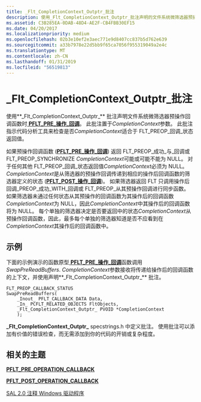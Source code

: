 ```yaml
---
title: _Flt_CompletionContext_Outptr_批注
description: 使用_Flt_CompletionContext_Outptr_批注声明的文件系统微筛选器预操作回调函数 PFLT_PRE_OPERATION_CALLBACK 时。
ms.assetid: C3B285EA-0DAB-48D4-AE2F-CB4FBB30EF15
ms.date: 04/20/2017
ms.localizationpriority: medium
ms.openlocfilehash: 02b3e10ef2e3aec771e9d8407cc837b5d762e639
ms.sourcegitcommit: a33b7978e22d5bb9f65ca7056f955319049a2e4c
ms.translationtype: MT
ms.contentlocale: zh-CN
ms.lasthandoff: 01/31/2019
ms.locfileid: "56519813"
---
```

# <a name="fltcompletioncontextoutptr-annotation"></a>\_Flt\_CompletionContext\_Outptr\_批注


使用**\_Flt\_CompletionContext\_Outptr\_** 批注声明文件系统微筛选器预操作回调函数时[ **PFLT\_PRE\_操作\_回调**](https://msdn.microsoft.com/library/windows/hardware/ff551109)。 此批注置于*CompletionContext*参数。 此批注指示代码分析工具来检查是否*CompletionContext*适合于 FLT\_PREOP\_回调\_状态返回值。

如果预操作回调函数 ([**PFLT\_PRE\_操作\_回调**](https://msdn.microsoft.com/library/windows/hardware/ff551109)) 返回 FLT\_PREOP\_成功\_与\_回调或 FLT\_PREOP\_SYNCHRONIZE *CompletionContext*可能或可能不能为 NULL。 对于任何其他 FLT\_PREOP\_回调\_状态返回值*CompletionContext*必须为 NULL。 *CompletionContext*是从筛选器的预操作回调传递到相应的操作后回调函数的筛选器定义的状态 ([**PFLT\_POST\_操作\_回调**](https://msdn.microsoft.com/library/windows/hardware/ff551107))。 如果筛选器返回 FLT 只调用操作后回调\_PREOP\_成功\_WITH\_回调或 FLT\_PREOP\_从其预操作回调进行同步函数。 如果筛选器未通过任何状态从其预操作的回调函数为其操作后的回调函数*CompletionContext*为 NULL，因此*CompletionContext*中其操作后的回调函数将为 NULL。 每个单独的筛选器决定是否要返回中的状态*CompletionContext*从预操作回调函数，因此，最多每个单独的筛选器知道是否不应看到在*CompletionContext*其操作后的回调函数中。

## <a name="span-idexamplespanspan-idexamplespanspan-idexamplespanexample"></a><span id="Example"></span><span id="example"></span><span id="EXAMPLE"></span>示例


下面的示例演示的函数原型[ **PFLT\_PRE\_操作\_回调**](https://msdn.microsoft.com/library/windows/hardware/ff551109)函数调用*SwapPreReadBuffers*. *CompletionContext*参数接收将传递给操作后的回调函数的上下文，并使用声明**\_Flt\_CompletionContext\_Outptr\_** 批注。

```ManagedCPlusPlus
FLT_PREOP_CALLBACK_STATUS
SwapPreReadBuffers(
    _Inout_ PFLT_CALLBACK_DATA Data,
    _In_ PCFLT_RELATED_OBJECTS FltObjects,
    _Flt_CompletionContext_Outptr_ PVOID *CompletionContext
    );
```

**\_Flt\_CompletionContext\_Outptr\_** specstrings.h 中定义批注。 使用批注可以添加有价值的错误检查，而无需添加到你的代码的开销或复杂程度。

## <a name="span-idrelatedtopicsspanrelated-topics"></a><span id="related_topics"></span>相关的主题


[**PFLT\_PRE\_OPERATION\_CALLBACK**](https://msdn.microsoft.com/library/windows/hardware/ff551109)

[**PFLT\_POST\_OPERATION\_CALLBACK**](https://msdn.microsoft.com/library/windows/hardware/ff551107)

[SAL 2.0 注释 Windows 驱动程序](sal-2-annotations-for-windows-drivers.md)





